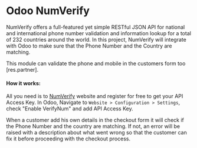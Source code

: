 # Odoo NumVerify
NumVerify offers a full-featured yet simple RESTful JSON API for national and international phone number validation and information lookup for a total of 232 countries around the world. In this project, NumVerify will integrate with Odoo to make sure that the Phone Number and the Country are matching.

This module can validate the phone and mobile in the customers form too [res.partner].

#### How it works:
All you need is to [NumVerify](https://numverify.com/documentation) website and register for free to get your API Access Key.
In Odoo, Navigate to `Website > Configuration > Settings`, check "Enable VerifyNum" and add API Access Key.

When a customer add his own details in the checkout form it will check if the Phone Number and the country are matching. If not, an error will be raised with a description about what went wrong so that the customer can fix it before proceeding with the checkout process.
